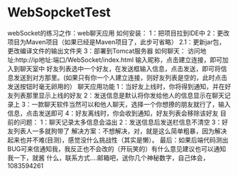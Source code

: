 # WebSopcketTest
webSocket的练习之作：web聊天应用
如何安装：
1：把项目拉到IDE中
2：更改项目为Maven项目（如果已经是Maven项目了，此步可省略）
2.1：更新jar包，更改编译文件的输出文件夹
3：部署到Tomcat服务器
如何聊天：
访问地址:http://ip地址:端口/WebSocket/index.html
输入昵称，点击建立连接，即可加入到聊天室中
好友列表选中一个好友，在发送框输入信息，点击发送，即可将信息发送到对方那里。(如果只有你一个人建立连接，则好友列表是空的，此时点击发送按钮时毫无卵用的）
聊天应用功能
1：当好友上线时，你将得到通知，并在好友列表那里显示上线的好友
2：发送信息是默认将你发给他人的信息显示在聊天记录上
3：一款聊天软件当然可以和他人聊天，选择一个你想撩的朋友就行了，输入信息，点击发送即可
4：好友离线时，你会收到通知，好友列表会移除该好友
目前的问题：
1：聊天记录太多信息会溢出
2：发送信息后发送栏信息不清空
3：好友列表人一多就狗带了
解决方案：不想解决，对，就是这么简单粗暴，因为解决起来也并不难(目测)，感觉没什么挑战性（其实是懒）。
最后：如果后端代码测出BUG可来信通知我，我反正也不会改的（开玩笑的）有什么意见建议也可以通知我一下，就酱
什么，联系方式....邮箱吧，送你几个神秘数字，自己体会，1083594261
